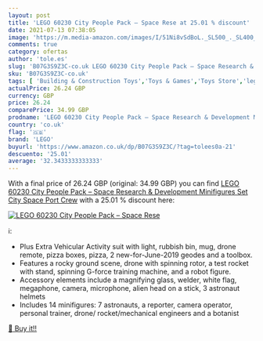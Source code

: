```yaml
---
layout: post
title: 'LEGO 60230 City People Pack – Space Rese at 25.01 % discount'
date: 2021-07-13 07:38:05
image: 'https://m.media-amazon.com/images/I/51Ni8vSdBoL._SL500_._SL400_.jpg'
comments: true
category: ofertas
author: 'tole.es'
slug: 'B07G3S9Z3C-co.uk LEGO 60230 City People Pack – Space Research &...'
sku: 'B07G3S9Z3C-co.uk'
tags: [ 'Building & Construction Toys','Toys & Games','Toys Store','lego', ]
actualPrice: 26.24 GBP
currency: GBP
price: 26.24
comparePrice: 34.99 GBP
prodname: 'LEGO 60230 City People Pack – Space Research & Development Minifigures Set  City Space Port Crew'
country: 'co.uk'
flag: '🇬🇧'
brand: 'LEGO'
buyurl: 'https://www.amazon.co.uk/dp/B07G3S9Z3C/?tag=tolees0a-21'
descuento: '25.01'
average: '32.3433333333333'
---
```


With a final price of 26.24 GBP (original: 34.99 GBP) you can find [LEGO 60230 City People Pack – Space Research & Development Minifigures Set  City Space Port Crew](https://www.amazon.co.uk/dp/B07G3S9Z3C/?tag=tolees0a-21) with a  25.01 % discount here:

[![LEGO 60230 City People Pack – Space Rese](https://m.media-amazon.com/images/I/51Ni8vSdBoL._SL500_._SL400_.jpg)](https://www.amazon.co.uk/dp/B07G3S9Z3C/?tag=tolees0a-21)

ℹ️:

- Plus Extra Vehicular Activity suit with light, rubbish bin, mug, drone remote, pizza boxes, pizza, 2 new-for-June-2019 geodes and a toolbox.
- Features a rocky ground scene, drone with spinning rotor, a test rocket with stand, spinning G-force training machine, and a robot figure.
- Accessory elements include a magnifying glass, welder, white flag, megaphone, camera, microphone, alien head on a stick, 3 astronaut helmets
- Includes 14 minifigures: 7 astronauts, a reporter, camera operator, personal trainer, drone/ rocket/mechanical engineers and a botanist

[🛒 Buy it!!](https://www.amazon.co.uk/dp/B07G3S9Z3C/?tag=tolees0a-21)
